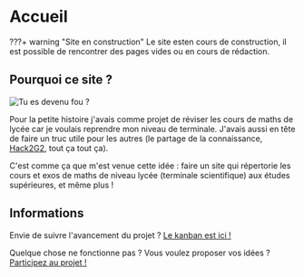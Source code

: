 # Accueil

???+ warning "Site en construction"
    Le site esten cours de construction, il est possible de rencontrer des pages vides ou en cours de rédaction.

## Pourquoi ce site ?

![Tu es devenu fou ?](https://media.giphy.com/media/Ut6Xbl4kfDcWc/giphy.gif)

Pour la petite histoire j'avais comme projet de réviser les cours de maths de lycée car je voulais reprendre mon niveau de terminale. J'avais aussi en tête de faire un truc utile pour les autres (le partage de la connaissance, [Hack2G2](https://hack2g2.fr), tout ça tout ça).

C'est comme ça que m'est venue cette idée : faire un site qui répertorie les cours et exos de maths de niveau lycée (terminale scientifique) aux études supérieures, et même plus !

## Informations

Envie de suivre l'avancement du projet ? [Le kanban est ici !](https://github.com/OxNinja/docs-maths/projects/1)

Quelque chose ne fonctionne pas ? Vous voulez proposer vos idées ? [Participez au projet !](https://github.com/OxNinja/docs-maths/issues)
